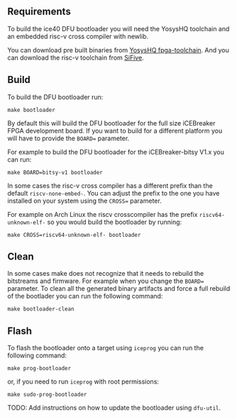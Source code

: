 Requirements
------------

To build the ice40 DFU bootloader you will need the YosysHQ toolchain and an
embedded risc-v cross compiler with newlib.

You can download pre built binaries from [YosysHQ
fpga-toolchain](https://github.com/YosysHQ/fpga-toolchain/releases).  And you
can download the risc-v toolchain from
[SiFive](https://www.sifive.com/software).

Build
-----

To build the DFU bootloader run:
```
make bootloader
```

By default this will build the DFU bootloader for the full size iCEBreaker FPGA
development board. If you want to build for a different platform you will have
to provide the `BOARD=` parameter.

For example to build the DFU bootloader for the iCEBreaker-bitsy V1.x you can run:
```
make BOARD=bitsy-v1 bootloader
```

In some cases the risc-v cross compiler has a different prefix than the default
`riscv-none-embed-`. You can adjust the prefix to the one you have installed on
your system using the `CROSS=` parameter.

For example on Arch Linux the riscv crosscompiler has the prefix
`riscv64-unknown-elf-` so you would build the bootloader by running:
```
make CROSS=riscv64-unknown-elf- bootloader
```

Clean
-----

In some cases make does not recognize that it needs to rebuild the bitstreams
and firmware. For example when you change the `BOARD=` parameter. To clean all
the generated binary artifacts and force a full rebuild of the bootlader you
can run the following command:
```
make bootloader-clean
```

Flash
-----

To flash the bootloader onto a target using `iceprog` you can run the following
command:
```
make prog-bootloader
```
or, if you need to run `iceprog` with root permissions:
```
make sudo-prog-bootloader
```

TODO: Add instructions on how to update the bootloader using `dfu-util`.
